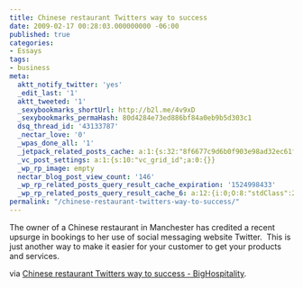 ```yaml
---
title: Chinese restaurant Twitters way to success
date: 2009-02-17 00:28:03.000000000 -06:00
published: true
categories:
- Essays
tags:
- business
meta:
  aktt_notify_twitter: 'yes'
  _edit_last: '1'
  aktt_tweeted: '1'
  _sexybookmarks_shortUrl: http://b2l.me/4v9xD
  _sexybookmarks_permaHash: 80d4284e73ed886bf84a0eb9b5d303c1
  dsq_thread_id: '43133787'
  _nectar_love: '0'
  _wpas_done_all: '1'
  _jetpack_related_posts_cache: a:1:{s:32:"8f6677c9d6b0f903e98ad32ec61f8deb";a:2:{s:7:"expires";i:1475305906;s:7:"payload";a:3:{i:0;a:1:{s:2:"id";i:690;}i:1;a:1:{s:2:"id";i:32;}i:2;a:1:{s:2:"id";i:1540;}}}}
  _vc_post_settings: a:1:{s:10:"vc_grid_id";a:0:{}}
  _wp_rp_image: empty
  nectar_blog_post_view_count: '146'
  _wp_rp_related_posts_query_result_cache_expiration: '1524998433'
  _wp_rp_related_posts_query_result_cache_6: a:12:{i:0;O:8:"stdClass":2:{s:7:"post_id";s:4:"1619";s:5:"score";s:17:"99.88401417078083";}i:1;O:8:"stdClass":2:{s:7:"post_id";s:4:"1383";s:5:"score";s:17:"93.78937488613096";}i:2;O:8:"stdClass":2:{s:7:"post_id";s:4:"1278";s:5:"score";s:17:"93.78937488613096";}i:3;O:8:"stdClass":2:{s:7:"post_id";s:4:"2132";s:5:"score";s:17:"64.22080451394761";}i:4;O:8:"stdClass":2:{s:7:"post_id";s:4:"1540";s:5:"score";s:17:"63.75112533174811";}i:5;O:8:"stdClass":2:{s:7:"post_id";s:4:"1642";s:5:"score";s:16:"56.1194582746064";}i:6;O:8:"stdClass":2:{s:7:"post_id";s:4:"2560";s:5:"score";s:17:"54.74985385773914";}i:7;O:8:"stdClass":2:{s:7:"post_id";s:4:"1797";s:5:"score";s:17:"54.74985385773914";}i:8;O:8:"stdClass":2:{s:7:"post_id";s:4:"1811";s:5:"score";s:18:"50.024818989956536";}i:9;O:8:"stdClass":2:{s:7:"post_id";s:4:"1681";s:5:"score";s:18:"50.024818989956536";}i:10;O:8:"stdClass":2:{s:7:"post_id";s:4:"1280";s:5:"score";s:18:"50.024818989956536";}i:11;O:8:"stdClass":2:{s:7:"post_id";s:4:"2830";s:5:"score";s:16:"49.8801889104066";}}
permalink: "/chinese-restaurant-twitters-way-to-success/"
---
```

The owner of a Chinese restaurant in Manchester has credited a recent upsurge in bookings to her use of social messaging website Twitter.  This is just another way to make it easier for your customer to get your products and services.

via <a href="http://www.bighospitality.co.uk/item/2899/pg_dtl_art_news/238/pg_ftr_art" rel="nofollow">Chinese restaurant Twitters way to success - BigHospitality</a>.
